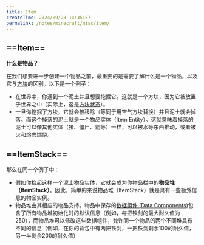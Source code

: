 ```yaml
---
title: Item
createTime: 2024/09/28 14:35:57
permalink: /notes/minecraft/misc/item/
---
```


## ==Item==

**什么是物品？**

在我们想要进一步创建一个物品之前，最重要的是需要了解什么是一个物品，以及它与[方块](Block.md)的区别。以下是一个例子：

- 在世界中，你遇到一个泥土并且想要挖掘它。这就是一个方块，因为它被放置于世界之中（实际上，这是[方块状态](Block.md)）。
- 一旦你挖掘了方块，它就会被移除（等同于用空气方块替换）并且泥土就会掉落。而这个掉落的泥土就是一个物品实体（Item Entity）。这就意味着掉落的泥土可以像其他实体（猪、僵尸、箭等）一样，可以被水等东西推动，或者被火和熔岩燃烧。

## ==ItemStack==

那么在同一个例子中：

- 假如你捡起这样一个泥土物品实体，它就会成为你物品栏中的**物品堆（ItemStack）**。因此，简单的来说物品堆（ItemStack）就是具有一些额外信息的物品实例。
- 物品堆由其相应的物品支持。物品中保存的[数据组件 (Data Components)](DataComponents.md)包含了所有物品堆初始化时的默认信息（例如，每把铁剑的最大耐久值为250），而物品堆可以修改这些数据组件，允许同一个物品的两个不同堆具有不同的信息（例如，在你的背包中有两把铁剑，一把铁剑剩余100的耐久值，另一半剩余200的耐久值）
